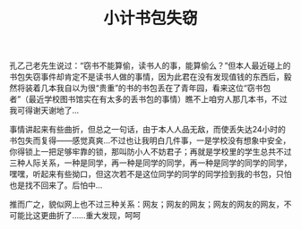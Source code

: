 ﻿---
layout: post 
title: 小计书包失窃
---

孔乙己老先生说过：“窃书不能算偷，读书人的事，能算偷么？”但本人最近碰上的书包失窃事件却肯定不是读书人做的事情，因为此君在没有发现值钱的东西后，毅然将装着几本我自以为很“贵重”的书的书包丢在了青年园，看来这位“窃书包者”（最近学校图书馆实在有太多的丢书包的事情）瞧不上咱穷人那几本书，不过我可得谢天谢地了…

事情讲起来有些曲折，但总之一句话，由于本人人品无敌，而使丢失达24小时的书包失而复得——感觉真爽…不过也让我明白几件事，一是学校没有想象中安全，你得锁上一把足够牢靠的锁，那叫防小人不妨君子；再就是学校里的学生总共不过三种人际关系，一种是同学，再一种是同学的同学，再一种是同学的同学的同学，嘿嘿，听起来有些拗口，但这次若不是这位同学的同学的同学捡到我的书包，只怕也是找不回来了。后怕中…

推而广之，貌似网上也不过三种关系：网友；网友的网友；网友的网友的网友，不可能比这更曲折了……重大发现，呵呵